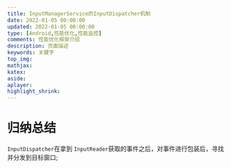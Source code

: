 ```yaml
---
title: InputManagerService的InputDispatcher机制
date: 2022-01-05 00:00:00
updated: 2022-01-05 00:00:00
type: [Android,性能优化,性能监控]
comments: 性能优化框架介绍
description: 页面描述
keywords: 关键字
top_img:
mathjax:
katex:
aside:
aplayer:
highlight_shrink:
---
```


# 归纳总结



`InputDispatcher`在拿到 `InputReader`获取的事件之后，对事件进行包装后，寻找并分发到目标窗口;